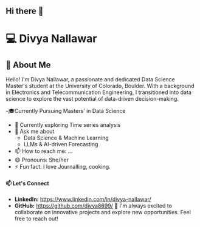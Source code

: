 ## Hi there 👋
# 💻 Divya Nallawar

## 📜 About Me
Hello! I'm Divya Nallawar, a passionate and dedicated Data Science Master's student at the University of Colorado, Boulder. With a background in Electronics and Telecommunication Engineering, I transitioned into data science to explore the vast potential of data-driven decision-making.

-🎓Currently Pursuing Masters' in Data Science
- 🌱 Currently exploring Time series analysis
- 💬 Ask me about 
  - Data Science & Machine Learning
  - LLMs & AI-driven Forecasting
- 📫 How to reach me: ...
- 😄 Pronouns: She/her
- ⚡ Fun fact: I love Journalling, cooking.

#### 📫 Let's Connect
- **LinkedIn:** https://www.linkedin.com/in/divya-nallawar/
- **GitHub:** https://github.com/divya8699/
🚀 I'm always excited to collaborate on innovative projects and explore new opportunities. Feel free to reach out!
<!--
**divya8699/divya8699** is a ✨ _special_ ✨ repository because its `README.md` (this file) appears on your GitHub profile.

Here are some ideas to get you started:

- 🔭 I’m currently working on ...
- 🌱 I’m currently learning ...
- 👯 I’m looking to collaborate on ...
- 🤔 I’m looking for help with ...
- 💬 Ask me about ...
- 📫 How to reach me: ...
- 😄 Pronouns: ...
- ⚡ Fun fact: ...
-->
